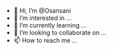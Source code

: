 - 👋 Hi, I’m @Osansani
- 👀 I’m interested in ...
- 🌱 I’m currently learning ...
- 💞️ I’m looking to collaborate on ...
- 📫 How to reach me ...

<!---
Osansani/Osansani is a ✨ special ✨ repository because its `README.md` (this file) appears on your GitHub profile.
You can click the Preview link to take a look at your changes.
--->
